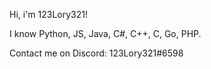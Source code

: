 Hi, i'm 123Lory321!

I know Python, JS, Java, C#, C++, C, Go, PHP.

Contact me on Discord: 123Lory321#6598
